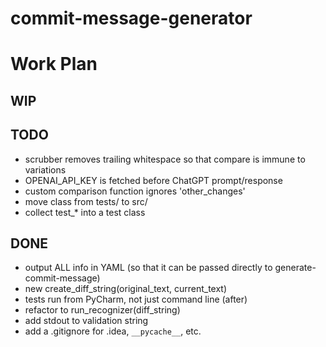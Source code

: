 # commit-message-generator

# Work Plan

## WIP

## TODO
- scrubber removes trailing whitespace so that compare is immune to variations
- OPENAI_API_KEY is fetched before ChatGPT prompt/response
- custom comparison function ignores 'other_changes'
- move class from tests/ to src/
- collect test_* into a test class

## DONE
- output ALL info in YAML (so that it can be passed directly to generate-commit-message)
- new create_diff_string(original_text, current_text)
- tests run from PyCharm, not just command line (after)
- refactor to run_recognizer(diff_string)
- add stdout to validation string
- add a .gitignore for .idea, `__pycache__`, etc.
